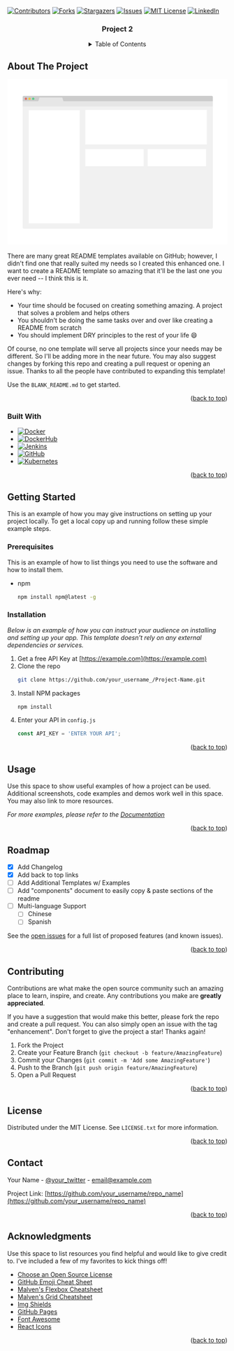 <!-- PROJECT SHIELDS -->
[![Contributors][contributors-shield]][contributors-url]
[![Forks][forks-shield]][forks-url]
[![Stargazers][stars-shield]][stars-url]
[![Issues][issues-shield]][issues-url]
[![MIT License][license-shield]][license-url]
[![LinkedIn][linkedin-shield]][linkedin-url]

<!-- PROJECT TITLE -->
<div align="center">
  <h3 align="center">Project 2</h3>
</div>



<!-- TABLE OF CONTENTS -->
<div align="center">
  <details>
    <summary>Table of Contents</summary>
    <ol>
      <li><a href="#about-the-project">About The Project</a></li>
      <li><a href="#built-with">Built With</a></li>
      <li><a href="#getting-started">Getting Started</a></li>
      <li><a href="#prerequisites">Prerequisites</a></li>
      <li><a href="#installation">Installation</a></li>
      <li><a href="#usage">Usage</a></li>
      <li><a href="#roadmap">Roadmap</a></li>
      <li><a href="#contributing">Contributing</a></li>
      <li><a href="#license">License</a></li>
      <li><a href="#contact">Contact</a></li>
      <li><a href="#acknowledgments">Acknowledgments</a></li>
    </ol>
  </details>
</div>


<!-- ABOUT THE PROJECT -->
## About The Project

[![Product Name Screen Shot][product-screenshot]](https://example.com)

There are many great README templates available on GitHub; however, I didn't find one that really suited my needs so I created this enhanced one. I want to create a README template so amazing that it'll be the last one you ever need -- I think this is it.

Here's why:
* Your time should be focused on creating something amazing. A project that solves a problem and helps others
* You shouldn't be doing the same tasks over and over like creating a README from scratch
* You should implement DRY principles to the rest of your life :smile:

Of course, no one template will serve all projects since your needs may be different. So I'll be adding more in the near future. You may also suggest changes by forking this repo and creating a pull request or opening an issue. Thanks to all the people have contributed to expanding this template!

Use the `BLANK_README.md` to get started.

<p align="right">(<a href="#top">back to top</a>)</p>



### Built With

* [![Docker][Docker.com]][Docker-url]
* [![DockerHub][DockerHub.com]][DockerHub-url]
* [![Jenkins][Jenkins.io]][Jenkins-url]
* [![GitHub][GitHub.com]][GitHub-url]
* [![Kubernetes][Kubernetes.io]][Kubernetes-url]

<p align="right">(<a href="#top">back to top</a>)</p>



<!-- GETTING STARTED -->
## Getting Started

This is an example of how you may give instructions on setting up your project locally.
To get a local copy up and running follow these simple example steps.

### Prerequisites

This is an example of how to list things you need to use the software and how to install them.
* npm
  ```sh
  npm install npm@latest -g
  ```

### Installation

_Below is an example of how you can instruct your audience on installing and setting up your app. This template doesn't rely on any external dependencies or services._

1. Get a free API Key at [https://example.com](https://example.com)
2. Clone the repo
   ```sh
   git clone https://github.com/your_username_/Project-Name.git
   ```
3. Install NPM packages
   ```sh
   npm install
   ```
4. Enter your API in `config.js`
   ```js
   const API_KEY = 'ENTER YOUR API';
   ```

<p align="right">(<a href="#top">back to top</a>)</p>



<!-- USAGE EXAMPLES -->
## Usage

Use this space to show useful examples of how a project can be used. Additional screenshots, code examples and demos work well in this space. You may also link to more resources.

_For more examples, please refer to the [Documentation](https://example.com)_

<p align="right">(<a href="#top">back to top</a>)</p>



<!-- ROADMAP -->
## Roadmap

- [x] Add Changelog
- [x] Add back to top links
- [ ] Add Additional Templates w/ Examples
- [ ] Add "components" document to easily copy & paste sections of the readme
- [ ] Multi-language Support
    - [ ] Chinese
    - [ ] Spanish

See the [open issues](https://github.com/othneildrew/Best-README-Template/issues) for a full list of proposed features (and known issues).

<p align="right">(<a href="#top">back to top</a>)</p>



<!-- CONTRIBUTING -->
## Contributing

Contributions are what make the open source community such an amazing place to learn, inspire, and create. Any contributions you make are **greatly appreciated**.

If you have a suggestion that would make this better, please fork the repo and create a pull request. You can also simply open an issue with the tag "enhancement".
Don't forget to give the project a star! Thanks again!

1. Fork the Project
2. Create your Feature Branch (`git checkout -b feature/AmazingFeature`)
3. Commit your Changes (`git commit -m 'Add some AmazingFeature'`)
4. Push to the Branch (`git push origin feature/AmazingFeature`)
5. Open a Pull Request

<p align="right">(<a href="#top">back to top</a>)</p>



<!-- LICENSE -->
## License

Distributed under the MIT License. See `LICENSE.txt` for more information.

<p align="right">(<a href="#top">back to top</a>)</p>



<!-- CONTACT -->
## Contact

Your Name - [@your_twitter](https://twitter.com/your_username) - email@example.com

Project Link: [https://github.com/your_username/repo_name](https://github.com/your_username/repo_name)

<p align="right">(<a href="#top">back to top</a>)</p>



<!-- ACKNOWLEDGMENTS -->
## Acknowledgments

Use this space to list resources you find helpful and would like to give credit to. I've included a few of my favorites to kick things off!

* [Choose an Open Source License](https://choosealicense.com)
* [GitHub Emoji Cheat Sheet](https://www.webpagefx.com/tools/emoji-cheat-sheet)
* [Malven's Flexbox Cheatsheet](https://flexbox.malven.co/)
* [Malven's Grid Cheatsheet](https://grid.malven.co/)
* [Img Shields](https://shields.io)
* [GitHub Pages](https://pages.github.com)
* [Font Awesome](https://fontawesome.com)
* [React Icons](https://react-icons.github.io/react-icons/search)

<p align="right">(<a href="#top">back to top</a>)</p>



<!-- MARKDOWN LINKS & IMAGES -->
<!-- https://www.markdownguide.org/basic-syntax/#reference-style-links -->
[contributors-shield]: https://img.shields.io/github/contributors/2206-devops-batch/ERMS-Project2?style=for-the-badge
[contributors-url]: https://github.com/2206-devops-batch/ERMS-Project2/graphs/contributors
[forks-shield]: https://img.shields.io/github/forks/2206-devops-batch/ERMS-Project2?style=for-the-badge
[forks-url]:https://github.com/2206-devops-batch/ERMS-Project2.git
[stars-shield]: https://img.shields.io/github/stars/2206-devops-batch/ERMS-Project2?style=for-the-badge
[stars-url]: https://github.com/2206-devops-batch/ERMS-Project2/stargazers
[issues-shield]: https://img.shields.io/github/issues/2206-devops-batch/ERMS-Project2?style=for-the-badge
[issues-url]: https://github.com/2206-devops-batch/ERMS-Project2/issues
[license-shield]: https://img.shields.io/github/license/2206-devops-batch/ERMS-Project2?style=for-the-badge
[license-url]: https://github.com/2206-devops-batch/ERMS-Project2/blob/master/LICENSE.txt
[linkedin-shield]: https://img.shields.io/badge/-LinkedIn-black.svg?style=for-the-badge&logo=linkedin&colorB=555
[linkedin-url]: https://linkedin.com/in/othneildrew
[product-screenshot]: images/screenshot.png
[Docker.com]:https://img.shields.io/badge/Docker-white?style=for-the-badge&logo=docker&logoColor=30B2F5
[Docker-url]:https://www.docker.com/
[DockerHub.com]:https://img.shields.io/badge/DockerHub-white?style=for-the-badge&logo=dockerhub&logoColor=30B2F5
[DockerHub-url]:https://hub.docker.com/
[Jenkins.io]:https://img.shields.io/badge/Jenkins-white?style=for-the-badge&logo=jenkins&logoColor=black
[Jenkins-url]:https://www.jenkins.io/
[GitHub.com]:https://img.shields.io/badge/GitHub-white?style=for-the-badge&logo=github&logoColor=black
[GitHub-url]:https://github.com/
[Kubernetes.io]:https://img.shields.io/badge/Kubernetes-white?style=for-the-badge&logo=kubernetes&logoColor=004DFF
[Kubernetes-url]:https://kubernetes.io/
